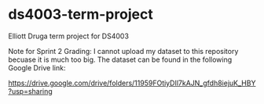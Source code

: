 # ds4003-term-project
Elliott Druga term project for DS4003

Note for Sprint 2 Grading: I cannot upload my dataset to this repository becuase it is much too big. The dataset can be found in the following Google Drive link:

https://drive.google.com/drive/folders/11959FOtiyDIl7kAJN_gfdh8iejuK_HBY?usp=sharing
